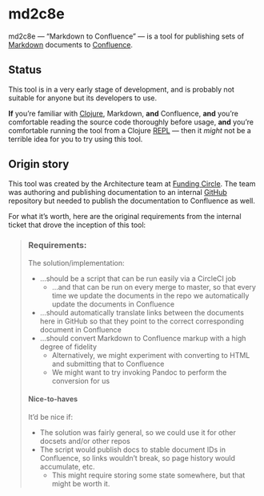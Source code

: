 # md2c8e

md2c8e — “Markdown to Confluence” — is a tool for publishing sets of [Markdown][markdown] documents
to [Confluence][confluence].


## Status

This tool is in a very early stage of development, and is probably not suitable for anyone but its
developers to use.

**If** you’re familiar with [Clojure][clojure], Markdown, **and**
Confluence, **and** you’re comfortable reading the source code thoroughly before usage, **and**
you’re comfortable running the tool from a Clojure [REPL][repl] — then it *might* not be a terrible
idea for you to try using this tool.


## Origin story

This tool was created by the Architecture team at [Funding Circle][fc-gh]. The team was authoring
and publishing documentation to an internal [GitHub][github] repository but needed to publish the
documentation to Confluence as well.

For what it’s worth, here are the original requirements from the internal ticket that drove the
inception of this tool:

> ### Requirements:
>
> The solution/implementation:
>
> * …should be a script that can be run easily via a CircleCI job
>   * …and that can be run on every merge to master, so that every time we update the documents in
>     the repo we automatically update the documents in Confluence
> * …should automatically translate links between the documents here in GitHub so that they point to
>   the correct corresponding document in Confluence
> * …should convert Markdown to Confluence markup with a high degree of fidelity
>   * Alternatively, we might experiment with converting to HTML and submitting that to Confluence
>   * We might want to try invoking Pandoc to perform the conversion for us
>
> #### Nice-to-haves
>
> It’d be nice if:
>
> * The solution was fairly general, so we could use it for other docsets and/or other repos
> * The script would publish docs to stable document IDs in Confluence, so links wouldn’t break, so
>   page history would accumulate, etc.
>   * This might require storing some state somewhere, but that might be worth it.


[clojure]: https://clojure.org
[confluence]: https://www.atlassian.com/software/confluence
[fc-gh]: https://github.com/FundingCircle/
[github]: https://github.com/
[markdown]: https://en.wikipedia.org/wiki/Markdown
[repl]: https://en.wikipedia.org/wiki/REPL
